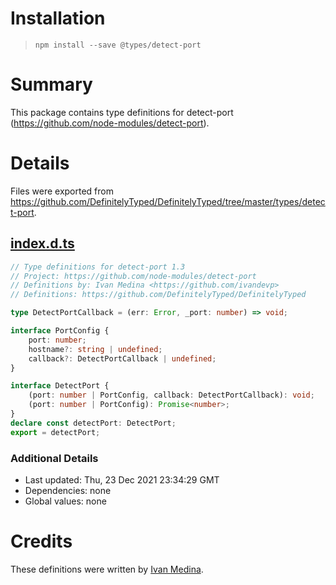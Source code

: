 # Installation
> `npm install --save @types/detect-port`

# Summary
This package contains type definitions for detect-port (https://github.com/node-modules/detect-port).

# Details
Files were exported from https://github.com/DefinitelyTyped/DefinitelyTyped/tree/master/types/detect-port.
## [index.d.ts](https://github.com/DefinitelyTyped/DefinitelyTyped/tree/master/types/detect-port/index.d.ts)
````ts
// Type definitions for detect-port 1.3
// Project: https://github.com/node-modules/detect-port
// Definitions by: Ivan Medina <https://github.com/ivandevp>
// Definitions: https://github.com/DefinitelyTyped/DefinitelyTyped

type DetectPortCallback = (err: Error, _port: number) => void;

interface PortConfig {
    port: number;
    hostname?: string | undefined;
    callback?: DetectPortCallback | undefined;
}

interface DetectPort {
    (port: number | PortConfig, callback: DetectPortCallback): void;
    (port: number | PortConfig): Promise<number>;
}
declare const detectPort: DetectPort;
export = detectPort;

````

### Additional Details
 * Last updated: Thu, 23 Dec 2021 23:34:29 GMT
 * Dependencies: none
 * Global values: none

# Credits
These definitions were written by [Ivan Medina](https://github.com/ivandevp).
